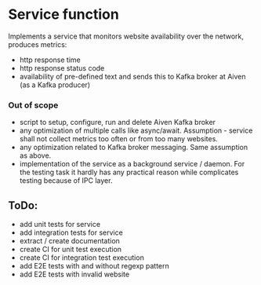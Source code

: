 # Service function
Implements a service that monitors website availability over the network, produces metrics:
- http response time
- http response status code
- availability of pre-defined text
and sends this to Kafka broker at Aiven (as a Kafka producer)

### Out of scope
- script to setup, configure, run and delete Aiven Kafka broker
- any optimization of multiple calls like async/await. Assumption - service shall
not collect metrics too often or from too many websites.
- any optimization related to Kafka broker messaging. Same assumption as above.
- implementation of the service as a background service / daemon. For the testing task
it hardly has any practical reason while complicates testing because of IPC layer.

## ToDo:
- add unit tests for service
- add integration tests for service
- extract / create documentation
- create CI for unit test execution
- create CI for integration test execution
- add E2E tests with and without regexp pattern
- add E2E tests with invalid website
